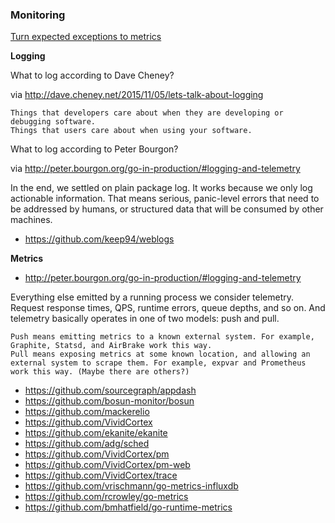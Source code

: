 ### Monitoring

[Turn expected exceptions to metrics](http://yellerapp.com/posts/2015-06-01-getting-to-exception-zero.html)

**Logging**

What to log according to Dave Cheney?

via http://dave.cheney.net/2015/11/05/lets-talk-about-logging

    Things that developers care about when they are developing or debugging software.
    Things that users care about when using your software.
 
What to log according to Peter Bourgon?

via http://peter.bourgon.org/go-in-production/#logging-and-telemetry

In the end, we settled on plain package log. It works because we only log actionable information. That means serious, panic-level errors that need to be addressed by humans, or structured data that will be consumed by other machines. 

- https://github.com/keep94/weblogs

**Metrics**

- http://peter.bourgon.org/go-in-production/#logging-and-telemetry

Everything else emitted by a running process we consider telemetry. Request response times, QPS, runtime errors, queue depths, and so on. And telemetry basically operates in one of two models: push and pull.

    Push means emitting metrics to a known external system. For example, Graphite, Statsd, and AirBrake work this way.
    Pull means exposing metrics at some known location, and allowing an external system to scrape them. For example, expvar and Prometheus work this way. (Maybe there are others?)
 
- https://github.com/sourcegraph/appdash
- https://github.com/bosun-monitor/bosun
- https://github.com/mackerelio
- https://github.com/VividCortex
- https://github.com/ekanite/ekanite
- https://github.com/adg/sched
- https://github.com/VividCortex/pm
- https://github.com/VividCortex/pm-web
- https://github.com/VividCortex/trace
- https://github.com/vrischmann/go-metrics-influxdb
- https://github.com/rcrowley/go-metrics
- https://github.com/bmhatfield/go-runtime-metrics
